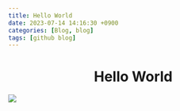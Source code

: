 ```yaml
---
title: Hello World
date: 2023-07-14 14:16:30 +0900
categories: [Blog, blog]
tags: [github blog]
---
```

# <center>Hello World</center>


![](../../../assets/img/2023-07-14-16-18-45.png)
